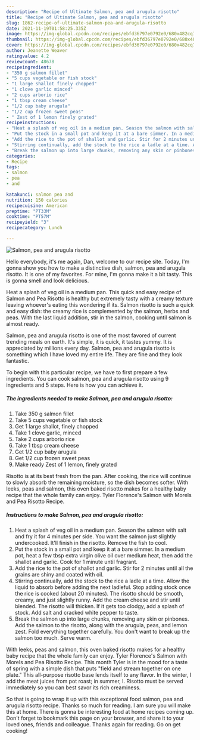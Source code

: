 ```yaml
---
description: "Recipe of Ultimate Salmon, pea and arugula risotto"
title: "Recipe of Ultimate Salmon, pea and arugula risotto"
slug: 1862-recipe-of-ultimate-salmon-pea-and-arugula-risotto
date: 2021-11-19T01:58:25.335Z
image: https://img-global.cpcdn.com/recipes/ebfd36797e0792e0/680x482cq70/salmon-pea-and-arugula-risotto-recipe-main-photo.jpg
thumbnail: https://img-global.cpcdn.com/recipes/ebfd36797e0792e0/680x482cq70/salmon-pea-and-arugula-risotto-recipe-main-photo.jpg
cover: https://img-global.cpcdn.com/recipes/ebfd36797e0792e0/680x482cq70/salmon-pea-and-arugula-risotto-recipe-main-photo.jpg
author: Jeanette Weaver
ratingvalue: 4.2
reviewcount: 48678
recipeingredient:
- "350 g salmon fillet"
- "5 cups vegetable or fish stock"
- "1 large shallot finely chopped"
- "1 clove garlic minced"
- "2 cups arborio rice"
- "1 tbsp cream cheese"
- "1/2 cup baby arugula"
- "1/2 cup frozen sweet peas"
- " Zest of 1 lemon finely grated"
recipeinstructions:
- "Heat a splash of veg oil in a medium pan. Season the salmon with salt and fry it for 4 minutes per side. You want the salmon just slightly undercooked. It&#39;ll finish in the risotto. Remove the fish to cool."
- "Put the stock in a small pot and keep it at a bare simmer. In a medium pot, heat a few tbsp extra virgin olive oil over medium heat, then add the shallot and garlic. Cook for 1 minute until fragrant."
- "Add the rice to the pot of shallot and garlic. Stir for 2 minutes until all the grains are shiny and coated with oil."
- "Stirring continually, add the stock to the rice a ladle at a time. Allow the liquid to absorb before adding the next ladleful. Stop adding stock once the rice is cooked (about 20 minutes). The risotto should be smooth, creamy, and just slightly runny. Add the cream cheese and stir until blended. The risotto will thicken. If it gets too clodgy, add a splash of stock. Add salt and cracked white pepper to taste."
- "Break the salmon up into large chunks, removing any skin or pinbones. Add the salmon to the risotto, along with the arugula, peas, and lemon zest. Fold everything together carefully. You don&#39;t want to break up the salmon too much. Serve warm."
categories:
- Recipe
tags:
- salmon
- pea
- and

katakunci: salmon pea and 
nutrition: 150 calories
recipecuisine: American
preptime: "PT33M"
cooktime: "PT57M"
recipeyield: "3"
recipecategory: Lunch

---
```



![Salmon, pea and arugula risotto](https://img-global.cpcdn.com/recipes/ebfd36797e0792e0/680x482cq70/salmon-pea-and-arugula-risotto-recipe-main-photo.jpg)

Hello everybody, it's me again, Dan, welcome to our recipe site. Today, I'm gonna show you how to make a distinctive dish, salmon, pea and arugula risotto. It is one of my favorites. For mine, I'm gonna make it a bit tasty. This is gonna smell and look delicious.

Heat a splash of veg oil in a medium pan. This quick and easy recipe of Salmon and Pea Risotto is healthy but extremely tasty with a creamy texture leaving whoever&#39;s eating this wondering if its. Salmon risotto is such a quick and easy dish: the creamy rice is complemented by the salmon, herbs and peas. With the last liquid addition, stir in the salmon, cooking until salmon is almost ready.

Salmon, pea and arugula risotto is one of the most favored of current trending meals on earth. It's simple, it is quick, it tastes yummy. It is appreciated by millions every day. Salmon, pea and arugula risotto is something which I have loved my entire life. They are fine and they look fantastic.


To begin with this particular recipe, we have to first prepare a few ingredients. You can cook salmon, pea and arugula risotto using 9 ingredients and 5 steps. Here is how you can achieve it.

<!--inarticleads1-->

##### The ingredients needed to make Salmon, pea and arugula risotto:

1. Take 350 g salmon fillet
1. Take 5 cups vegetable or fish stock
1. Get 1 large shallot, finely chopped
1. Take 1 clove garlic, minced
1. Take 2 cups arborio rice
1. Take 1 tbsp cream cheese
1. Get 1/2 cup baby arugula
1. Get 1/2 cup frozen sweet peas
1. Make ready  Zest of 1 lemon, finely grated


Risotto is at its best fresh from the pan. After cooking, the rice will continue to slowly absorb the remaining moisture, so the dish becomes softer. With leeks, peas and salmon, this oven baked risotto makes for a healthy baby recipe that the whole family can enjoy. Tyler Florence&#39;s Salmon with Morels and Pea Risotto Recipe. 

<!--inarticleads2-->

##### Instructions to make Salmon, pea and arugula risotto:

1. Heat a splash of veg oil in a medium pan. Season the salmon with salt and fry it for 4 minutes per side. You want the salmon just slightly undercooked. It&#39;ll finish in the risotto. Remove the fish to cool.
1. Put the stock in a small pot and keep it at a bare simmer. In a medium pot, heat a few tbsp extra virgin olive oil over medium heat, then add the shallot and garlic. Cook for 1 minute until fragrant.
1. Add the rice to the pot of shallot and garlic. Stir for 2 minutes until all the grains are shiny and coated with oil.
1. Stirring continually, add the stock to the rice a ladle at a time. Allow the liquid to absorb before adding the next ladleful. Stop adding stock once the rice is cooked (about 20 minutes). The risotto should be smooth, creamy, and just slightly runny. Add the cream cheese and stir until blended. The risotto will thicken. If it gets too clodgy, add a splash of stock. Add salt and cracked white pepper to taste.
1. Break the salmon up into large chunks, removing any skin or pinbones. Add the salmon to the risotto, along with the arugula, peas, and lemon zest. Fold everything together carefully. You don&#39;t want to break up the salmon too much. Serve warm.


With leeks, peas and salmon, this oven baked risotto makes for a healthy baby recipe that the whole family can enjoy. Tyler Florence&#39;s Salmon with Morels and Pea Risotto Recipe. This month Tyler is in the mood for a taste of spring with a simple dish that puts &#34;field and stream together on one plate.&#34; This all-purpose risotto base lends itself to any flavor. In the winter, I add the meat juices from pot roast; in summer, I. Risotto must be served immediately so you can best savor its rich creaminess. 

So that is going to wrap it up with this exceptional food salmon, pea and arugula risotto recipe. Thanks so much for reading. I am sure you will make this at home. There is gonna be interesting food at home recipes coming up. Don't forget to bookmark this page on your browser, and share it to your loved ones, friends and colleague. Thanks again for reading. Go on get cooking!
